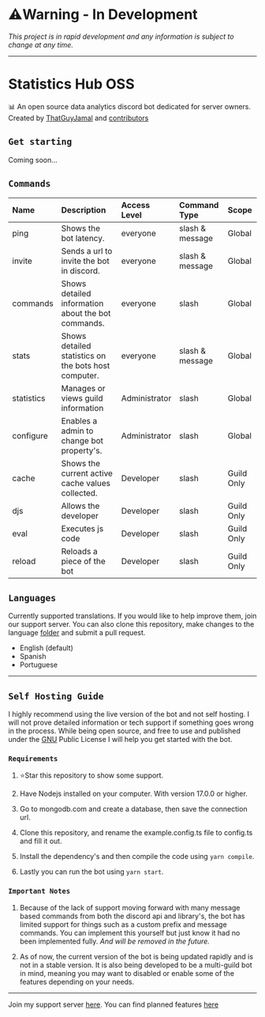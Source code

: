 # ⚠️Warning - In Development

*This project is in rapid development and any information is subject to change at any time.* 

***

# Statistics Hub OSS

📊 An open source data analytics discord bot dedicated for server owners. Created by [ThatGuyJamal](https://github.com/ThatGuyJamal) and [contributors](./.github/contributors.md)

## `Get starting`

Coming soon...

## `Commands`

| Name       | Description                                          | Access Level  | Command Type    | Scope      |
| :--------- | :--------------------------------------------------- | :------------ | :-------------- | :--------- |
| ping       | Shows the bot latency.                               | everyone      | slash & message | Global     |
| invite     | Sends a url to invite the bot in discord.            | everyone      | slash & message | Global     |
| commands   | Shows detailed information about the bot commands.   | everyone      | slash           | Global     |
| stats      | Shows detailed statistics on the bots host computer. | everyone      | slash & message | Global     |
| statistics | Manages or views guild information                   | Administrator | slash           | Global     |
| configure  | Enables a admin to change bot property's.            | Administrator | slash           | Global     |
| cache      | Shows the current active cache values collected.     | Developer     | slash           | Guild Only |
| djs        | Allows the developer&#x20;                           | Developer     | slash           | Guild Only |
| eval       | Executes js code                                     | Developer     | slash           | Guild Only |
| reload     | Reloads a piece of the bot                           | Developer     | slash           | Guild Only |

## `Languages`

Currently supported translations. If you would like to help improve them, join our support server. You can also clone this repository, make changes to 
the language [folder](./src/languages/) and submit a pull request.

- English (default)
- Spanish
- Portuguese

---

## `Self Hosting Guide`

I highly recommend using the live version of the bot and not self hosting. I will not prove detailed information or tech support
if something goes wrong in the process. While being open source, and free to use and published under the [GNU](./LICENSE) Public License I will help you get
started with the bot.

### `Requirements`

1.  ⭐Star this repository to show some support.

2.  Have Nodejs installed on your computer. With version 17.0.0 or higher.

3.  Go to mongodb.com and create a database, then save the connection url.

4.  Clone this repository, and rename the example.config.ts file to config.ts and fill it out.

5.  Install the dependency's and then compile the code using `yarn compile`.

6.  Lastly you can run the bot using `yarn start`.&#x20;

### `Important Notes`

1. Because of the lack of support moving forward with many message based commands from both the discord api and library's, the bot has limited support for things
such as a custom prefix and message commands. You can implement this yourself but just know it had no been implemented fully. *And will be removed in the future.*

2. As of now, the current version of the bot is being updated rapidly and is not in a stable version. It is also being developed to be a multi-guild bot in mind, meaning you may want to disabled or enable some of the features depending on your needs.

---

Join my support server [here](https://discord.com/invite/N79DZsm3m2). You can find planned features [here](./planned.md)
